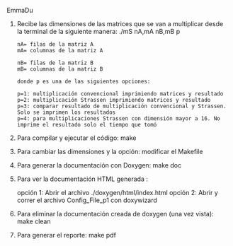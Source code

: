 EmmaDu

1)	Recibe las dimensiones de las matrices que se van a multiplicar desde la terminal de la siguiente manera:
		./mS nA,mA nB,mB p
		
		nA= filas de la matriz A
		mA= columnas de la matriz A
		
		nB= filas de la matriz B
		mB= columnas de la matriz B
		
		donde p es una de las siguientes opciones:
		
		p=1: multiplicación convencional imprimiendo matrices y resultado
		p=2: multiplicación Strassen imprimiendo matrices y resultado
		p=3: comparar resultado de multiplicación convencional y Strassen. Solo se imprimen los resultados
		p=4: para multiplicaciones Strassen con dimensión mayor a 16. No imprime el resultado solo el tiempo que tomó

2)	Para compilar y ejecutar el código: make

3)	Para cambiar las dimensiones y la opción: modificar el Makefile

4)	Para generar la documentación con Doxygen: make doc

5) Para ver la documentación HTML generada :

	opción 1: Abrir el archivo ./doxygen/html/index.html
	opción 2: Abrir y correr el archivo Config_File_p1 con doxywizard
	
6) Para eliminar la documentación creada de doxygen (una vez vista): make clean

7) Para generar el reporte: make pdf
